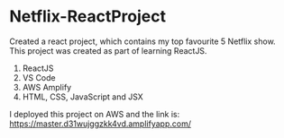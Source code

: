 # Netflix-ReactProject

Created a react project, which contains my top favourite 5 Netflix show. This project was created as part of learning ReactJS.

1. ReactJS
2. VS Code
3. AWS Amplify
4. HTML, CSS, JavaScript and JSX

I deployed this project on AWS and the link is: https://master.d31wujggzkk4vd.amplifyapp.com/

